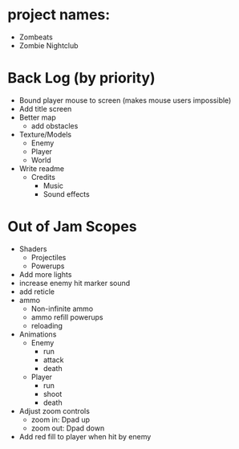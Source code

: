 # project names: 
- Zombeats
- Zombie Nightclub

# Back Log (by priority)
- Bound player mouse to screen (makes mouse users impossible)
- Add title screen
- Better map
  - add obstacles 
- Texture/Models
  - Enemy
  - Player
  - World
- Write readme
  - Credits
    - Music
    - Sound effects

# Out of Jam Scopes
- Shaders
  - Projectiles
  - Powerups
- Add more lights
- increase enemy hit marker sound
- add reticle
- ammo
  - Non-infinite ammo
  - ammo refill powerups
  - reloading
- Animations
  - Enemy 
    - run
    - attack
    - death
  - Player
    - run
    - shoot
    - death
- Adjust zoom controls
  - zoom in: Dpad up
  - zoom out: Dpad down
- Add red fill to player when hit by enemy